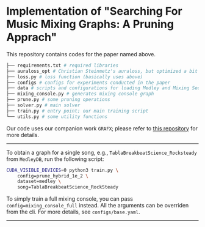 # Implementation of "Searching For Music Mixing Graphs: A Pruning Apprach"

This repository contains codes for the paper named above.

``` bash
├── requirements.txt # required libraries
├── auraloss_opt # Christian Steinmetz's auraloss, but optimized a bit for speed
├── loss.py # loss function (basically uses above)
├── configs # configs for experiments conducted in the paper 
├── data # scripts and configurations for loading Medley and Mixing Secrets songs
├── mixing_console.py # generates mixing console graph 
├── prune.py # some pruning operations
├── solver.py # main solver
├── train.py # entry point; our main training script
└── utils.py # some utility functions
```

Our code uses our companion work `GRAFX`; please refer to [this repository](https://github.com/sh-lee97/grafx)
for more details.

---


To obtain a graph for a single song, e.g., `TablaBreakbeatScience_Rocksteady` from `MedleyDB`, run the following script:

``` bash
CUDA_VISIBLE_DEVICES=0 python3 train.py \
    config=prune_hybrid_1e_2 \
    dataset=medley \
    song=TablaBreakbeatScience_RockSteady
```

To simply train a full mixing console, you can pass `config=mixing_console_full` instead.
All the arguments can be overriden from the cli. For more details, see `configs/base.yaml`.

---